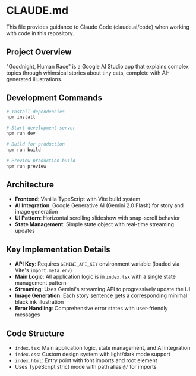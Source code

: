 # CLAUDE.md

This file provides guidance to Claude Code (claude.ai/code) when working with code in this repository.

## Project Overview
"Goodnight, Human Race" is a Google AI Studio app that explains complex topics through whimsical stories about tiny cats, complete with AI-generated illustrations.

## Development Commands
```bash
# Install dependencies
npm install

# Start development server
npm run dev

# Build for production
npm run build

# Preview production build
npm run preview
```

## Architecture
- **Frontend**: Vanilla TypeScript with Vite build system
- **AI Integration**: Google Generative AI (Gemini 2.0 Flash) for story and image generation
- **UI Pattern**: Horizontal scrolling slideshow with snap-scroll behavior
- **State Management**: Simple state object with real-time streaming updates

## Key Implementation Details
- **API Key**: Requires `GEMINI_API_KEY` environment variable (loaded via Vite's `import.meta.env`)
- **Main Logic**: All application logic is in `index.tsx` with a single state management pattern
- **Streaming**: Uses Gemini's streaming API to progressively update the UI
- **Image Generation**: Each story sentence gets a corresponding minimal black ink illustration
- **Error Handling**: Comprehensive error states with user-friendly messages

## Code Structure
- `index.tsx`: Main application logic, state management, and AI integration
- `index.css`: Custom design system with light/dark mode support
- `index.html`: Entry point with font imports and root element
- Uses TypeScript strict mode with path alias `@/` for imports